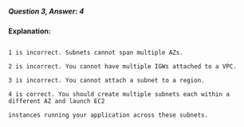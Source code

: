 ##### Question 3, Answer: 4


**Explanation:**


```

1 is incorrect. Subnets cannot span multiple AZs.

2 is incorrect. You cannot have multiple IGWs attached to a VPC.

3 is incorrect. You cannot attach a subnet to a region.

4 is correct. You should create multiple subnets each within a different AZ and launch EC2

instances running your application across these subnets.

```

